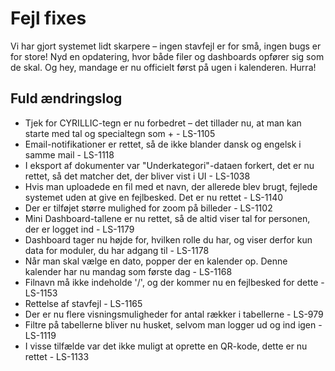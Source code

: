 # Fejl fixes  
Vi har gjort systemet lidt skarpere – ingen stavfejl er for små, ingen bugs er for store! Nyd en opdatering, hvor både filer og dashboards opfører sig som de skal. Og hey, mandage er nu officielt først på ugen i kalenderen. Hurra!

## Fuld ændringslog  
- Tjek for CYRILLIC-tegn er nu forbedret – det tillader nu, at man kan starte med tal og specialtegn som + - LS-1105  
- Email-notifikationer er rettet, så de ikke blander dansk og engelsk i samme mail - LS-1118  
- I eksport af dokumenter var "Underkategori"-dataen forkert, det er nu rettet, så det matcher det, der bliver vist i UI - LS-1038  
- Hvis man uploadede en fil med et navn, der allerede blev brugt, fejlede systemet uden at give en fejlbesked. Det er nu rettet - LS-1140  
- Der er tilføjet større mulighed for zoom på billeder - LS-1102
- Mini Dashboard-tallene er nu rettet, så de altid viser tal for personen, der er logget ind - LS-1179  
- Dashboard tager nu højde for, hvilken rolle du har, og viser derfor kun data for moduler, du har adgang til - LS-1178  
- Når man skal vælge en dato, popper der en kalender op. Denne kalender har nu mandag som første dag - LS-1168  
- Filnavn må ikke indeholde '/', og der kommer nu en fejlbesked for dette - LS-1153  
- Rettelse af stavfejl - LS-1165  
- Der er nu flere visningsmuligheder for antal rækker i tabellerne - LS-979  
- Filtre på tabellerne bliver nu husket, selvom man logger ud og ind igen - LS-1119  
- I visse tilfælde var det ikke muligt at oprette en QR-kode, dette er nu rettet - LS-1133  
